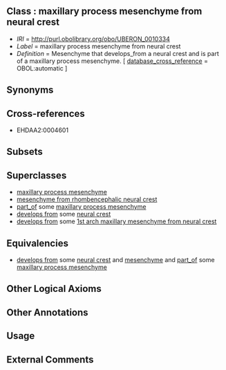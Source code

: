 
## Class : maxillary process mesenchyme from neural crest

 * *IRI* = http://purl.obolibrary.org/obo/UBERON_0010334
 * *Label* = maxillary process mesenchyme from neural crest
 * *Definition* = Mesenchyme that develops_from a neural crest and is part of a maxillary process mesenchyme. [ [database_cross_reference](../../ef/oboInOwl#hasDbXref.md) = OBOL:automatic ]

## Synonyms


## Cross-references

 * EHDAA2:0004601

## Subsets


## Superclasses

 * [maxillary process mesenchyme](../../UBERON/26/UBERON_0009526.md)
 * [mesenchyme from rhombencephalic neural crest](../../UBERON/58/UBERON_0010258.md)
 * [part_of](../../BFO/50/BFO_0000050.md) some [maxillary process mesenchyme](../../UBERON/26/UBERON_0009526.md)
 * [develops from](../../RO/02/RO_0002202.md) some [neural crest](../../UBERON/42/UBERON_0002342.md)
 * [develops from](../../RO/02/RO_0002202.md) some [1st arch maxillary mesenchyme from neural crest](../../UBERON/53/UBERON_0010253.md)

## Equivalencies

 * [develops from](../../RO/02/RO_0002202.md) some [neural crest](../../UBERON/42/UBERON_0002342.md) and [mesenchyme](../../UBERON/04/UBERON_0003104.md) and [part_of](../../BFO/50/BFO_0000050.md) some [maxillary process mesenchyme](../../UBERON/26/UBERON_0009526.md)

## Other Logical Axioms


## Other Annotations


## Usage


## External Comments

